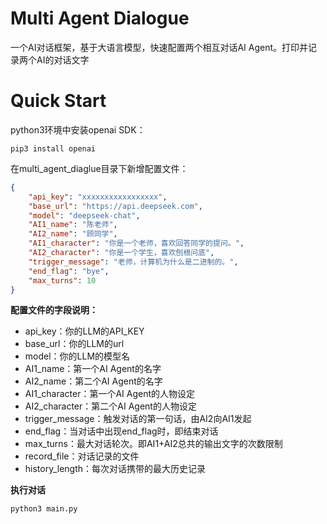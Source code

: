 # Multi Agent Dialogue

一个AI对话框架，基于大语言模型，快速配置两个相互对话AI Agent。打印并记录两个AI的对话文字

# Quick Start

python3环境中安装openai SDK：

```
pip3 install openai
```

在multi_agent_diaglue目录下新增配置文件：

```json
{
    "api_key": "xxxxxxxxxxxxxxxxx",
    "base_url": "https://api.deepseek.com",
    "model": "deepseek-chat",
    "AI1_name": "陈老师",
    "AI2_name": "顾同学",
    "AI1_character": "你是一个老师，喜欢回答同学的提问。",
    "AI2_character": "你是一个学生，喜欢刨根问底",
    "trigger_message": "老师，计算机为什么是二进制的。",
    "end_flag": "bye",
    "max_turns": 10
}
```

**配置文件的字段说明：**

* api_key：你的LLM的API_KEY
* base_url：你的LLM的url
* model：你的LLM的模型名
* AI1_name：第一个AI Agent的名字
* AI2_name：第二个AI Agent的名字
* AI1_character：第一个AI Agent的人物设定
* AI2_character：第二个AI Agent的人物设定
* trigger_message：触发对话的第一句话，由AI2向AI1发起
* end_flag：当对话中出现end_flag时，即结束对话
* max_turns：最大对话轮次。即AI1+AI2总共的输出文字的次数限制
* record_file：对话记录的文件
* history_length：每次对话携带的最大历史记录

**执行对话**

```
python3 main.py
```
